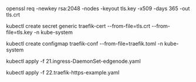 openssl req  -newkey rsa:2048 -nodes -keyout tls.key  -x509 -days 365 -out tls.crt

kubectl create secret generic traefik-cert --from-file=tls.crt --from-file=tls.key  -n kube-system

kubectl create configmap traefik-conf --from-file=traefik.toml  -n kube-system

kubectl apply -f 21.ingress-DaemonSet-edgenode.yaml

kubectl apply -f 22.traefik-https-example.yaml
